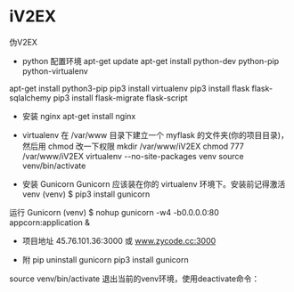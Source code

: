 # iV2EX
伪V2EX

- python 配置环境
apt-get update
apt-get install python-dev python-pip python-virtualenv

apt-get install python3-pip
pip3 install virtualenv
pip3 install flask flask-sqlalchemy
pip3 install flask-migrate flask-script

- 安装 nginx
apt-get install nginx

- virtualenv
在 /var/www 目录下建立一个 myflask 的文件夹(你的项目目录)，然后用 chmod 改一下权限
mkdir /var/www/iV2EX
chmod 777 /var/www/iV2EX
virtualenv --no-site-packages venv
source venv/bin/activate


- 安装 Gunicorn
Gunicorn 应该装在你的 virtualenv 环境下。安装前记得激活 venv
(venv) $ pip3 install gunicorn

运行 Gunicorn
(venv) $  nohup gunicorn -w4 -b0.0.0.0:80 appcorn:application &


- 项目地址
45.76.101.36:3000
或 www.zycode.cc:3000


- 附
pip uninstall gunicorn
pip3 install gunicorn

source venv/bin/activate
退出当前的venv环境，使用deactivate命令：